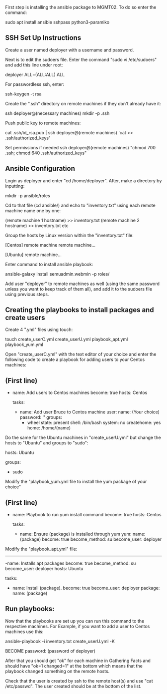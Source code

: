 


First step is installing the ansible package to MGMT02. To do so enter the command:

sudo apt install ansible sshpass python3-paramiko

SSH Set Up Instructions
---------------------------------------------------------------------------------------------------------------------------------------------------------
Create a user named deployer with a username and password.

Next is to edit the sudoers file. Enter the command "sudo vi /etc/sudoers" and add this line under root:

deployer  ALL=(ALL:ALL) ALL

For passwordless ssh, enter:

ssh-keygen -t rsa

Create the ".ssh" directory on remote machines if they don't already have it:

ssh deployer@(necessary machines) mkdir -p .ssh

Push public key to remote machines:

cat .ssh/id_rsa.pub | ssh deployer@(remote machines) 'cat >> .ssh/authorized_keys'

Set permissions if needed ssh deployer@(remote machines) "chmod 700 .ssh; chmod 640 .ssh/authorized_keys"

Ansible Configuration
---------------------------------------------------------------------------------------------------------------------------------------------------------
Login as deployer and enter "cd /home/deployer". After, make a directory by inputting:

mkdir -p ansible/roles

Cd to that file (cd ansible/) and echo to "inventory.txt" using each remote machine name one by one:

(remote machine 1 hostname) >> inventory.txt
(remote machine 2 hostname) >> inventory.txt
etc

Group the hosts by Linux version within the "inventory.txt" file:

[Centos]
remote machine
remote machine...

[Ubuntu]
remote machine...

Enter command to install ansible playbook:

ansible-galaxy install semuadmin.webmin -p roles/

Add user "deployer" to remote machines as well (using the same password unless you want to keep track of them all), and add it to the sudoers file using previous steps.

Creating the playbooks to install packages and create users
---------------------------------------------------------------------------------------------------------------------------------------------------------

Create 4 ".yml" files using touch:

touch create_userC.yml create_userU.yml playbook_apt.yml playbook_yum.yml

Open "create_userC.yml" with the text editor of your choice and enter the following code to create a playbook for adding users to your Centos machines:

(First line)
---
- name: Add users to Centos machines
  become: true
  hosts: Centos

  tasks:
    - name: Add user Bruce to Centos machine
      user:
       name: (Your choice)
       password: ''
       groups:
        - wheel
       state: present
       shell: /bin/bash
       system: no
       createhome: yes
       home: /home/(name)

Do the same for the Ubuntu machines in "create_userU.yml" but change the hosts to "Ubuntu" and groups to "sudo":

hosts: Ubuntu

groups:
 - sudo

Modify the "playbook_yum.yml file to install the yum package of your choice"

(First line)
---
- name: Playbook to run yum install command
  become: true
  hosts: Centos

  tasks:
  - name: Ensure (package) is installed through yum
    yum:
    name: (package)
    become: true
    become_method: su
    become_user: deployer

Modify the "playbook_apt.yml" file:

---
-name: Installs apt packages
 become: true
 become_method: su
 become_user: deployer
 hosts: Ubuntu

 tasks:
 - name: Install (package).
   become: true
   become_user: deployer
   package:
     name: (package)

Run playbooks:
---------------------------------------------------------------------------------------------------------------------------------------------------------

Now that the playbooks are set up you can run this command to the respective machines. For Example, if you want to add a user to Centos machines use this:

ansible-playbook -i inventory.txt create_userU.yml -K

BECOME password: (password of deployer)

After that you should get "ok" for each machine in Gathering Facts and should have "ok=1  changed=1" at the bottom which means that the playbook changed something on the remote hosts.

Check that the user is created by ssh to the remote host(s) and use "cat /etc/passwd". The user created should be at the bottom of the list.
